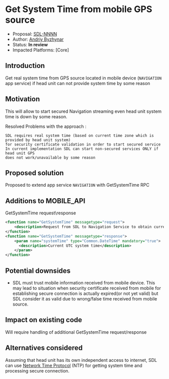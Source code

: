 
# Get System Time from mobile GPS source

* Proposal: [SDL-NNNN](NNNN-GetSystemTime_from_mobile_navigation_app.md)
* Author: [Andriy Byzhynar](https://github.com/AByzhynar)
* Status: **In review**
* Impacted Platforms: [Core]

## Introduction

Get real system time from GPS source located in mobile device (`NAVIGATION` app service) if head unit can not provide system time by some reason


## Motivation

This will allow to start secured Navigation streaming even head unit system time is down by some reason. 


Resolved Problems with the approach :

    SDL requires real system time (based on current time zone which is provided by head unit system) 
    for security certificate validation in order to start secured service
    In current implementation SDL can start non-secured services ONLY if head unit GPS 
    does not work/unavailable by some reason

## Proposed solution

Proposed to extend app service `NAVIGATION` with GetSystemTime RPC

## Additions to MOBILE_API

GetSystemTime request\response

```xml
<function name="GetSystemTime" messagetype="request">
    <description>Request from SDL to Navigation Service to obtain current UTC time.</description>
</function>
<function name="GetSystemTime" messagetype="response">
    <param name="systemTime" type="Common.DateTime" mandatory="true">
      <description>Current UTC system time</description>
    </param>
</function>
```
 
## Potential downsides

 - SDL must trust mobile information received from mobile device. 
   This may lead to situation when security certificate received from mobile for establishing secure connection is actually expired(or not yet valid) 
   but SDL consider it as valid due to wrong/false time received from mobile source.

## Impact on existing code

 Will require handling of additional GetSystemTime request/response
 
## Alternatives considered

Assuming that head unit has its own independent access to internet, 
SDL can use [Network Time Protocol](https://en.wikipedia.org/wiki/Network_Time_Protocol) (NTP) for getting system time and processing secure connection.
